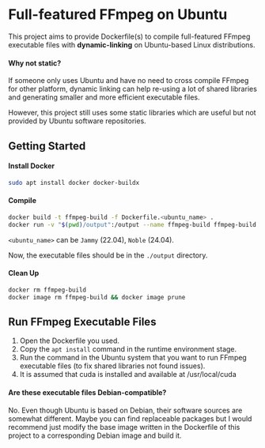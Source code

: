 Full-featured FFmpeg on Ubuntu
==========

This project aims to provide Dockerfile(s) to compile full-featured FFmpeg executable files with **dynamic-linking** on Ubuntu-based Linux distributions.

#### Why not static?

If someone only uses Ubuntu and have no need to cross compile FFmpeg for other platform, dynamic linking can help re-using a lot of shared libraries and generating smaller and more efficient executable files.

However, this project still uses some static libraries which are useful but not provided by Ubuntu software repositories.

## Getting Started

#### Install Docker

```bash
sudo apt install docker docker-buildx
```

#### Compile

```bash
docker build -t ffmpeg-build -f Dockerfile.<ubuntu_name> .
docker run -v "$(pwd)/output":/output --name ffmpeg-build ffmpeg-build
```

`<ubuntu_name>` can be `Jammy` (22.04), `Noble` (24.04).

Now, the executable files should be in the `./output` directory.

#### Clean Up

```bash
docker rm ffmpeg-build
docker image rm ffmpeg-build && docker image prune
```

## Run FFmpeg Executable Files

1. Open the Dockerfile you used.
2. Copy the `apt install` command in the runtime environment stage.
3. Run the command in the Ubuntu system that you want to run FFmpeg executable files (to fix shared libraries not found issues).
4. It is assumed that cuda is installed and available at /usr/local/cuda

#### Are these executable files Debian-compatible?

No. Even though Ubuntu is based on Debian, their software sources are somewhat different. Maybe you can find replaceable packages but I would recommend just modify the base image written in the Dockerfile of this project to a corresponding Debian image and build it.

